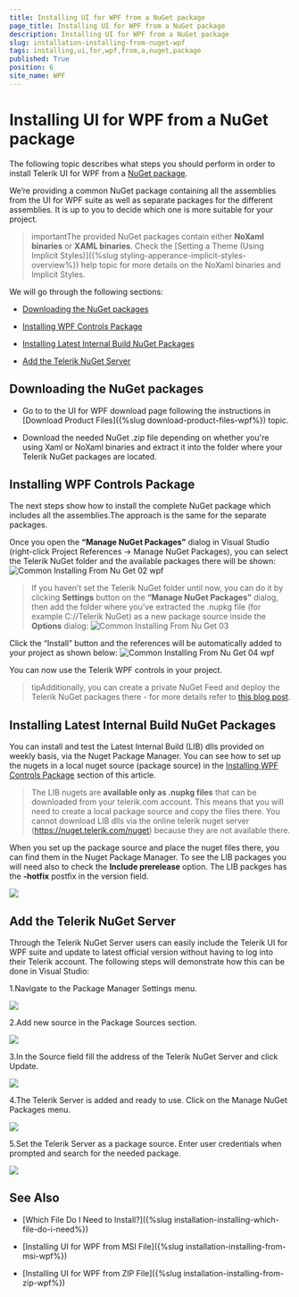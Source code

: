 ```yaml
---
title: Installing UI for WPF from a NuGet package
page_title: Installing UI for WPF from a NuGet package
description: Installing UI for WPF from a NuGet package
slug: installation-installing-from-nuget-wpf
tags: installing,ui,for,wpf,from,a,nuget,package
published: True
position: 6
site_name: WPF
---
```


# Installing UI for WPF from a NuGet package

The following topic describes what steps you should perform in order to install Telerik UI for WPF from a [NuGet package](http://www.nuget.org/).
      
We’re providing a common NuGet package containing all the assemblies from the UI for WPF suite as well as separate packages for the different assemblies. It is up to you to decide which one is more suitable for your project. 

>importantThe provided NuGet packages contain either __NoXaml binaries__ or __XAML binaries__. Check the [Setting a Theme (Using  Implicit Styles)]({%slug styling-apperance-implicit-styles-overview%}) help topic for more details on the NoXaml binaries and Implicit Styles.
        
We will go through the following sections: 

* [Downloading the NuGet packages](#downloading-the-nuget-packages)

* [Installing WPF Controls Package](#installing-wpf-controls-package)

* [Installing Latest Internal Build NuGet Packages](#installing-latest-internal-build-nuget-packages)

* [Add the Telerik NuGet Server](#add-the-telerik-nuget-server)

## Downloading the NuGet packages

* Go to to the UI for WPF download page following the instructions in [Download Product Files]({%slug download-product-files-wpf%}) topic.

* Download the needed NuGet .zip file depending on whether you're using Xaml or NoXaml binaries and extract it into the folder where your Telerik NuGet packages are located.

## Installing WPF Controls Package
      
The next steps show how to install the complete NuGet package which includes all the assemblies.The approach is the same for the separate packages. 

Once you open the __“Manage NuGet Packages”__ dialog in Visual Studio (right-click Project References -> Manage NuGet Packages), you can select the Telerik NuGet folder and the available packages there will be shown:
![Common Installing From Nu Get 02 wpf](images/Common_InstallingFromNuGet_02_wpf.png)

>If you haven’t set the Telerik NuGet folder until now, you can do it by clicking __Settings__ button on the __“Manage NuGet Packages”__ dialog, then add the folder where you’ve extracted the .nupkg file (for example C://Telerik NuGet) as a new package source inside the __Options__ dialog:
>![Common Installing From Nu Get 03](images/Common_InstallingFromNuGet_03.png)

Click the “Install” button and the references will be automatically added to your project as shown below:
![Common Installing From Nu Get 04 wpf](images/Common_InstallingFromNuGet_04_wpf.png)

You can now use the Telerik WPF controls in your project. 

>tipAdditionally, you can create a private NuGet Feed and deploy the Telerik NuGet packages there - for more details refer to [this blog post](http://blogs.telerik.com/careypayette/posts/13-03-11/power-your-projects-with-telerik---now-with-the-convenience-of-nuget).
    
## Installing Latest Internal Build NuGet Packages

You can install and test the Latest Internal Build (LIB) dlls provided on weekly basis, via the Nuget Package Manager. You can see how to set up the nugets in a local nuget source (package source) in the [Installing WPF Controls Package](#installing-wpf-controls-package) section of this article. 

> The LIB nugets are __available only as .nupkg files__ that can be downloaded from your telerik.com account. This means that you will need to create a local package source and copy the files there. You cannot download LIB dlls via the online telerik nuget server (https://nuget.telerik.com/nuget) because they are not available there.

When you set up the package source and place the nuget files there, you can find them in the Nuget Package Manager. To see the LIB packages you will need also to check the __Include prerelease__ option. The LIB packges has the __-hotfix__ postfix in the version field.

![](images/Common_InstallingFromNuGet_10_wpf.png)
	
## Add the Telerik NuGet Server

Through the Telerik NuGet Server users can easily include the Telerik UI for WPF suite and update to latest official version without having to log into their Telerik account. The following steps will demonstrate how this can be done in Visual Studio:

1.Navigate to the Package Manager Settings menu.

![](images/Common_InstallingFromNuGet_05_wpf.png)

2.Add new source in the Package Sources section.

![](images/Common_InstallingFromNuGet_06_wpf.png)

3.In the Source field fill the address of the Telerik NuGet Server and click Update.

![](images/Common_InstallingFromNuGet_07_wpf.png)

4.The Telerik Server is added and ready to use. Click on the Manage NuGet Packages menu.

![](images/Common_InstallingFromNuGet_08_wpf.png)

5.Set the Telerik Server as a package source. Enter user credentials when prompted and search for the needed package.

![](images/Common_InstallingFromNuGet_09_wpf.png)

          
## See Also

 * [Which File Do I Need to Install?]({%slug installation-installing-which-file-do-i-need%})

 * [Installing UI for WPF from MSI File]({%slug installation-installing-from-msi-wpf%})

 * [Installing UI for WPF from ZIP File]({%slug installation-installing-from-zip-wpf%})

